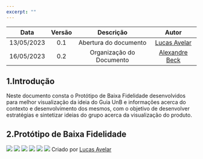 ```yaml
---
excerpt: ""
---
```


| Data       | Versão | Descrição                      | Autor |
| :--------: | :----: | :----------------------------: | :-------: |
| 13/05/2023 |  0.1   |     Abertura do documento      | [Lucas Avelar](https://github.com/LucasAvelar2711) |
| 16/05/2023 |  0.2   |     Organização do Documento   | [Alexandre Beck](https://github.com/zzzBECK) |

## 1.Introdução

Neste documento consta o Protótipo de Baixa Fidelidade desenvolvidos para melhor visualização da ideia do Guia UnB e informações acerca do contexto e desenvolvimento dos mesmos, com o objetivo de desenvolver estratégias e sintetizar ideias do grupo acerca da visualização do produto.


## 2.Protótipo de Baixa Fidelidade

![](./assests/IMG_0206.jpeg)
![](./assests/IMG_0207.jpeg)
![](./assests/IMG_0208.jpeg)
![](./assests/IMG_0209.jpeg)
![](./assests/IMG_0210.jpeg)
![](./assests/IMG_0211.jpeg)
Criado por [Lucas Avelar](https://github.com/LucasAvelar2711)